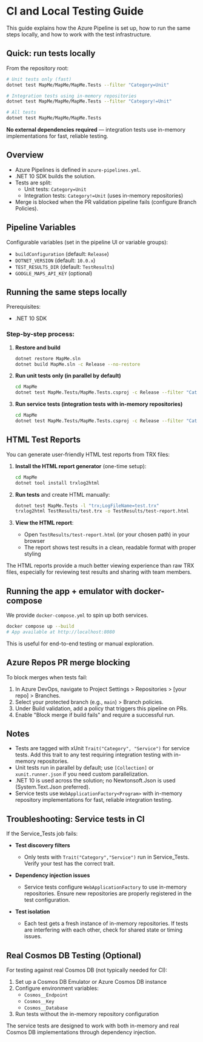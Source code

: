 # CI and Local Testing Guide

This guide explains how the Azure Pipeline is set up, how to run the same steps locally, and how to work with the test infrastructure.

## Quick: run tests locally

From the repository root:

```bash
# Unit tests only (fast)
dotnet test MapMe/MapMe/MapMe.Tests --filter "Category=Unit"

# Integration tests using in-memory repositories
dotnet test MapMe/MapMe/MapMe.Tests --filter "Category!=Unit"

# All tests
dotnet test MapMe/MapMe/MapMe.Tests
```

**No external dependencies required** — integration tests use in-memory implementations for fast, reliable testing.

## Overview

- Azure Pipelines is defined in `azure-pipelines.yml`.
- .NET 10 SDK builds the solution.
- Tests are split:
  - Unit tests: `Category=Unit`
  - Integration tests: `Category!=Unit` (uses in-memory repositories)
- Merge is blocked when the PR validation pipeline fails (configure Branch Policies).

## Pipeline Variables

Configurable variables (set in the pipeline UI or variable groups):
- `buildConfiguration` (default: `Release`)
- `DOTNET_VERSION` (default: `10.0.x`)
- `TEST_RESULTS_DIR` (default: `TestResults`)
- `GOOGLE_MAPS_API_KEY` (optional)

## Running the same steps locally

Prerequisites:
- .NET 10 SDK

### Step-by-step process:

1. **Restore and build**

   ```bash
   dotnet restore MapMe.sln
   dotnet build MapMe.sln -c Release --no-restore
   ```

2. **Run unit tests only (in parallel by default)**

   ```bash
   cd MapMe
   dotnet test MapMe.Tests/MapMe.Tests.csproj -c Release --filter "Category=Unit"
   ```

3. **Run service tests (integration tests with in-memory repositories)**

   ```bash
   cd MapMe
   dotnet test MapMe.Tests/MapMe.Tests.csproj -c Release --filter "Category!=Unit"
   ```

## HTML Test Reports

You can generate user-friendly HTML test reports from TRX files:

1. **Install the HTML report generator** (one-time setup):
   ```bash
   cd MapMe
   dotnet tool install trxlog2html
   ```

2. **Run tests** and create HTML manually:
   ```bash
   dotnet test MapMe.Tests -l "trx;LogFileName=test.trx"
   trxlog2html TestResults/test.trx -o TestResults/test-report.html
   ```

3. **View the HTML report**:
   - Open `TestResults/test-report.html` (or your chosen path) in your browser
   - The report shows test results in a clean, readable format with proper styling

The HTML reports provide a much better viewing experience than raw TRX files, especially for reviewing test results and sharing with team members.

## Running the app + emulator with docker-compose

We provide `docker-compose.yml` to spin up both services.

```bash
docker compose up --build
# App available at http://localhost:8080
```

This is useful for end-to-end testing or manual exploration.

## Azure Repos PR merge blocking

To block merges when tests fail:
1. In Azure DevOps, navigate to Project Settings > Repositories > [your repo] > Branches.
2. Select your protected branch (e.g., `main`) > Branch policies.
3. Under Build validation, add a policy that triggers this pipeline on PRs.
4. Enable "Block merge if build fails" and require a successful run.

## Notes

- Tests are tagged with xUnit `Trait("Category", "Service")` for service tests. Add this trait to any test requiring integration testing with in-memory repositories.
- Unit tests run in parallel by default; use `[Collection]` or `xunit.runner.json` if you need custom parallelization.
- .NET 10 is used across the solution; no Newtonsoft.Json is used (System.Text.Json preferred).
- Service tests use `WebApplicationFactory<Program>` with in-memory repository implementations for fast, reliable integration testing.

## Troubleshooting: Service tests in CI

If the Service_Tests job fails:

- **Test discovery filters**
  - Only tests with `Trait("Category","Service")` run in Service_Tests. Verify your test has the correct trait.

- **Dependency injection issues**
  - Service tests configure `WebApplicationFactory` to use in-memory repositories. Ensure new repositories are properly registered in the test configuration.

- **Test isolation**
  - Each test gets a fresh instance of in-memory repositories. If tests are interfering with each other, check for shared state or timing issues.

## Real Cosmos DB Testing (Optional)

For testing against real Cosmos DB (not typically needed for CI):

1. Set up a Cosmos DB Emulator or Azure Cosmos DB instance
2. Configure environment variables:
   - `Cosmos__Endpoint` 
   - `Cosmos__Key`
   - `Cosmos__Database`
3. Run tests without the in-memory repository configuration

The service tests are designed to work with both in-memory and real Cosmos DB implementations through dependency injection.
